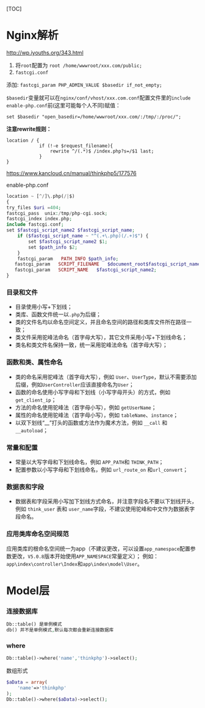 [TOC]



# Nginx解析

http://wp.iyouths.org/343.html

1. 将`root`配置为 `root /home/wwwroot/xxx.com/public;`
2. `fastcgi.conf`

添加: `fastcgi_param PHP_ADMIN_VALUE $basedir if_not_empty;`

`$basedir`变量就可以在`nginx/conf/vhost/xxx.com.conf`配置文件里的`include enable-php.conf`前(这里可能每个人不同)赋值：

`set $basedir "open_basedir=/home/wwwroot/xxx.com/:/tmp/:/proc/";`

**注意rewrite规则：**

```shell
location / {
            if (!-e $request_filename){
                rewrite ^/(.*)$ /index.php?s=/$1 last;
            }
}
```



https://www.kancloud.cn/manual/thinkphp5/177576

enable-php.conf

```php
location ~ [^/]\.php(/|$)
{
try_files $uri =404;
fastcgi_pass  unix:/tmp/php-cgi.sock;
fastcgi_index index.php;
include fastcgi.conf;
set $fastcgi_script_name2 $fastcgi_script_name;
    if ($fastcgi_script_name ~ "^(.+\.php)(/.+)$") {
        set $fastcgi_script_name2 $1;
        set $path_info $2;
    }
    fastcgi_param   PATH_INFO $path_info;
   fastcgi_param   SCRIPT_FILENAME   $document_root$fastcgi_script_name2;
   fastcgi_param   SCRIPT_NAME   $fastcgi_script_name2;
}
```



### 目录和文件

- 目录使用小写+下划线；
- 类库、函数文件统一以`.php`为后缀；
- 类的文件名均以命名空间定义，并且命名空间的路径和类库文件所在路径一致；
- 类文件采用驼峰法命名（首字母大写），其它文件采用小写+下划线命名；
- 类名和类文件名保持一致，统一采用驼峰法命名（首字母大写）；

### 函数和类、属性命名

- 类的命名采用驼峰法（首字母大写），例如 `User`、`UserType`，默认不需要添加后缀，例如`UserController`应该直接命名为`User`；
- 函数的命名使用小写字母和下划线（小写字母开头）的方式，例如 `get_client_ip`；
- 方法的命名使用驼峰法（首字母小写），例如 `getUserName`；
- 属性的命名使用驼峰法（首字母小写），例如 `tableName`、`instance`；
- 以双下划线“__”打头的函数或方法作为魔术方法，例如 `__call` 和 `__autoload`；

### 常量和配置

- 常量以大写字母和下划线命名，例如 `APP_PATH`和 `THINK_PATH`；
- 配置参数以小写字母和下划线命名，例如 `url_route_on` 和`url_convert`；

### 数据表和字段

- 数据表和字段采用小写加下划线方式命名，并注意字段名不要以下划线开头，例如 `think_user` 表和 `user_name`字段，不建议使用驼峰和中文作为数据表字段命名。

### 应用类库命名空间规范

应用类库的根命名空间统一为app（不建议更改，可以设置`app_namespace`配置参数更改，`V5.0.8`版本开始使用`APP_NAMESPACE`常量定义）；
例如：`app\index\controller\Index`和`app\index\model\User`。



# Model层

### 连接数据库

```php
Db::table() 是单例模式
db() 并不是单例模式,默认每次都会重新连接数据库
```

### where

```php
Db::table()->where('name','thinkphp')->select();
```

数组形式

```php
$aData = array(
	'name'=>'thinkphp'
);
Db::table()->where($aData)->select();
```













